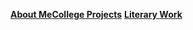 <html>
<head><title>Tantreshwar Kumar</title></head>
<body>
<style>
body {
  background-image: url('New.jpg');
  background-repeat: no-repeat;
  background-attachment: fixed;
  background-size: 100% 100%;
}

.button{
  background-color: #909497 ; 
  border: none;
  color: white;
  padding: 15px 32px;
  text-align: center;
  text-decoration: none;
  display: inline-block;
  font-size: 16px;
  margin-top: 44px 98px;
  margin-bottom: 44px 98px;
  margin-left: 11.66666666666667%;
  margin-right: 11.66666666666667%;
  width:10%;  
  cursor: pointer;  
}
</style>
<div>
	<a href="About Me.html" class="button Home" style="float:left"><b>About Me</b></a>
	<a href="College Projects.html" class="button College" style="float:center"><b>College Projects</b></a>
	<a href="Literary Work.html" class="button Literat" style="float:rïght"><b>Literary Work</b></a>
</div>
</body>
</html>
